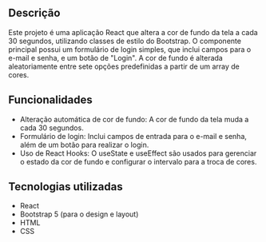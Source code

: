 ## Descrição
Este projeto é uma aplicação React que altera a cor de fundo da tela a cada 30 segundos, utilizando classes de estilo do Bootstrap. O componente principal possui um formulário de login simples, que inclui campos para o e-mail e senha, e um botão de "Login". A cor de fundo é alterada aleatoriamente entre sete opções predefinidas a partir de um array de cores.

## Funcionalidades
* Alteração automática de cor de fundo: A cor de fundo da tela muda a cada 30 segundos.
* Formulário de login: Inclui campos de entrada para o e-mail e senha, além de um botão para realizar o login.
* Uso de React Hooks: O useState e useEffect são usados para gerenciar o estado da cor de fundo e configurar o intervalo para a troca de cores.

## Tecnologias utilizadas
* React
* Bootstrap 5 (para o design e layout)
* HTML
* CSS
